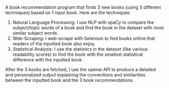 A book recommendation program that finds 3 new books (using 3 different techniques) based on 1 input book. Here are the techniques:
  1. Natural Language Processing: I use NLP with spaCy to compare the subject/topic words of a book and find the book in the dataset with most similar subject words.
  2. Web-Scraping: I web-scrape with Selenium to find books online that readers of the inputted book also enjoy.
  3. Statistical Analysis: I use the statistics in the dataset (like various readability scores) to find the book with the smallest statistical difference with the inputted book.

After the 3 books are fetched, I use the openai API to produce a detailed and personalized output explaining the connections and similarities between the inputted book and the 3 book recommendations.
